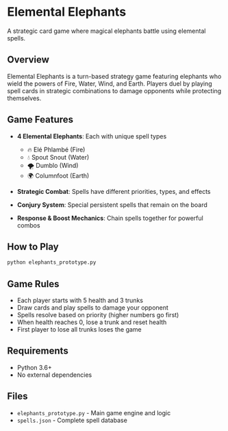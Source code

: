 # Elemental Elephants

A strategic card game where magical elephants battle using elemental spells.

## Overview

Elemental Elephants is a turn-based strategy game featuring elephants who wield the powers of Fire, Water, Wind, and Earth. Players duel by playing spell cards in strategic combinations to damage opponents while protecting themselves.

## Game Features

- **4 Elemental Elephants**: Each with unique spell types
  - 🔥 Elé Phlambé (Fire)
  - 💧 Spout Snout (Water)
  - 🌪️ Dumblo (Wind)
  - 🌍 Columnfoot (Earth)

- **Strategic Combat**: Spells have different priorities, types, and effects
- **Conjury System**: Special persistent spells that remain on the board
- **Response & Boost Mechanics**: Chain spells together for powerful combos

## How to Play

```bash
python elephants_prototype.py
```

## Game Rules

- Each player starts with 5 health and 3 trunks
- Draw cards and play spells to damage your opponent
- Spells resolve based on priority (higher numbers go first)
- When health reaches 0, lose a trunk and reset health
- First player to lose all trunks loses the game

## Requirements

- Python 3.6+
- No external dependencies

## Files

- `elephants_prototype.py` - Main game engine and logic
- `spells.json` - Complete spell database